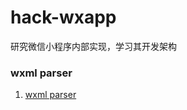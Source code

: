 # hack-wxapp
研究微信小程序内部实现，学习其开发架构

### wxml parser
1. [wxml parser](https://github.com/seanlong/wxml-parser)

